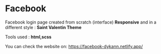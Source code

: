 # Facebook

Facebook login page created from scratch (interface) <strong>Responsive</strong> 
and in a different style : <strong>Saint Valentin Theme</strong>

Tools used : <strong>html,scss</strong>

You can check the website on: https://facebook-dykann.netlify.app/
